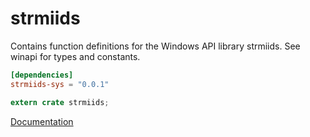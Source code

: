 # strmiids #
Contains function definitions for the Windows API library strmiids. See winapi for types and constants.

```toml
[dependencies]
strmiids-sys = "0.0.1"
```

```rust
extern crate strmiids;
```

[Documentation](https://retep998.github.io/doc/winapi/strmiids/)
